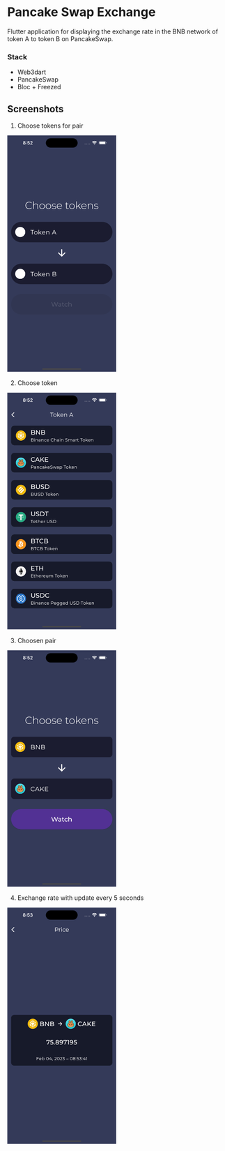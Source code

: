 # Pancake Swap Exchange
Flutter application for displaying the exchange rate in the BNB network of token A to token B on PancakeSwap.

### Stack
- Web3dart
- PancakeSwap
- Bloc + Freezed

## Screenshots
1. Choose tokens for pair

<img src="screenshots/1.png" width="250">

2. Choose token

<img src="screenshots/2.png" width="250">

3. Choosen pair

<img src="screenshots/3.png" width="250">

4. Exchange rate with update every 5 seconds

<img src="screenshots/4.png" width="250">
